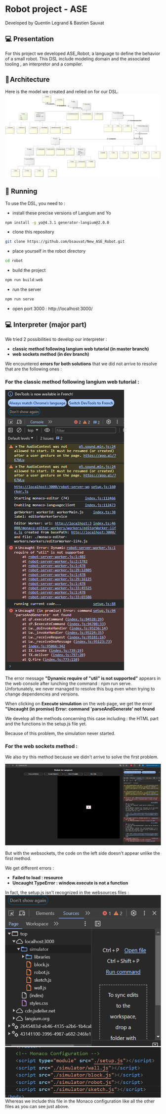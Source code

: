 # Robot project - ASE

Developed by Quentin Legrand & Bastien Sauvat

## 💻 Presentation

For this project we developed ASE_Robot, a language to define the behavior of a small robot.
This DSL include modeling domain and the associated tooling , an interpretor and a compiler. 

## 🔨 Architecture

Here is the model we created and relied on for our DSL.
<img src="model.png">

## 📝 Running

To use the DSL, you need to :
- install these precise versions of Langium and Yo
```bash
npm install -g yo@4.3.1 generator-langium@2.0.0
```
- clone this repository
```bash 
git clone https://github.com/bsauvat/New_ASE_Robot.git
```
- place yourself in the robot directory
```bash 
cd robot
```
- build the project
```bash 
npm run build:web
```
- run the server
```bash 
npm run serve
```
- open port 3000 : 
http://localhost:3000/

## 💻 Interpreter (major part)

We tried 2 possibilities to develop our interpreter :
- **classic method following langium web tutorial (in master branch)**
- **web sockets method (in dev branch)**

We encountered **errors for both solutions** that we did not arrive to resolve that are the following ones :

### For the **classic method following langium web tutorial** :

<img src="./assets/msg_error_web.png">

The error message **"Dynamic require of "util" is not supported"** appears in the web console after lunching the command : npm run serve.
Unfortunately, we never managed to resolve this bug even when trying to change dependencies and versions.

When clicking on **Execute simulation** on the web page, we get the error **"Uncaught (in promise) Error: command 'parseAndGenerate' not found**

We develop all the methods concerning this case including : the HTML part and the functions in the setup.js file yet.

Because of this problem, the simulation never started.


### For the **web sockets method** :

We also try this method because we didn't arrive to solve the first problem.

<img src="./assets/msg_error_websocket.png">

But with the websockets, the code on the left side doesn't appear unlike the first method.

We get different errors :
- **Failed to load : resource**
- **Uncaught TypeError : window.execute is not a function**

In fact, the setup.js isn't recognized in the websources files :
<img src="./assets/msg_error_webconsole.png">
<img src="./assets/monaco_configuration.png">
Whereas we include this file in the Monaco configuration like all the other files as you can see just above.


